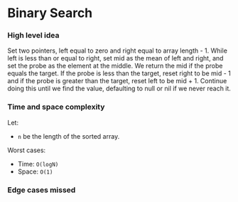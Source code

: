 # Binary Search

### High level idea

Set two pointers, left equal to zero and right equal to array length - 1.  While left is less than or equal to right, set mid as the mean of left and right, and set the probe as the element at the middle.  We return the mid if the probe equals the target.  If the probe is less than the target, reset right to be mid - 1 and if the probe is greater than the target, reset left to be mid + 1.  Continue doing this until we find the value, defaulting to null or nil if we never reach it.  

### Time and space complexity

Let: <br>

- `n` be the length of the sorted array.  <br>

Worst cases: <br>

- Time: `O(logN)` <br>
- Space: `O(1)`

### Edge cases missed

